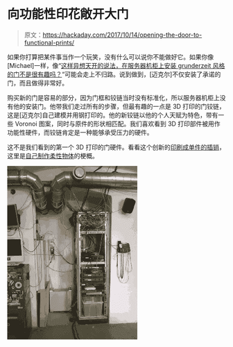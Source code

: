 # 向功能性印花敞开大门

> 原文：<https://hackaday.com/2017/10/14/opening-the-door-to-functional-prints/>

如果你打算把某件事当作一个玩笑，没有什么可以说你不能做好它。如果你像[Michael]一样，像“[这样异想天开的说法，在服务器机柜上安装 grunderzeit 风格的门不是很有趣吗？](http://regendrogenbogen.wordpress.com/2017/09/18/serverschrank-mit-stil-server-cabinet-with-style/)“可能会走上不归路。说到做到，[迈克尔]不仅安装了承诺的门，而且做得非常好。

购买新的门是容易的部分，因为门框和铰链当时没有标准化，所以服务器机柜上没有他的安装门。他带我们走过所有的步骤，但最有趣的一点是 3D 打印的门铰链，这是[迈克尔]自己建模并用钢打印的。他的新铰链以他的个人天赋为特色，带有一些 Voronoi 图案，同时与原件的形状相匹配。我们喜欢看到 3D 打印部件被用作功能性硬件，而铰链肯定是一种能够承受压力的硬件。

这不是我们看到的第一个 3D 打印的门硬件。看看这个创新的[印刷成单件的插销](http://hackaday.com/2016/09/14/3d-printed-door-latch-has-one-moving-part-itself/)，这里是[自己制作柔性物体](http://hackaday.com/2017/08/05/3d-printing-flexible-surfaces-out-of-non-flexible-material/)的梗概。

![](img/24efd1b23a1478db3b795ed0f960ca6c.png)